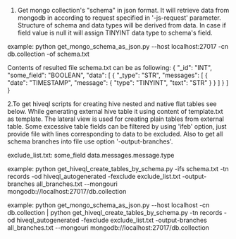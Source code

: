 1. Get mongo collection's "schema" in json format. 
It will retrieve data from mongodb in according to request specified
in '-js-request' parameter. Structure of schema and data types will be
derived from data. In case if field value is null it will assign
TINYINT data type to schema's field.

example: python get_mongo_schema_as_json.py --host localhost:27017 -cn db.collection -of schema.txt

Contents of resulted file schema.txt can be as following:
{
    "_id": "INT", 
    "some_field": "BOOLEAN", 
    "data": [
        {
            "_type": "STR", 
            "messages": [
                {
                    "date": "TIMESTAMP", 
                    "message": {
                        "type": "TINYINT", 
                        "text": "STR"
                    }
                }
            ]
        }
    ]
}

2.To get hiveql scripts for creating hive nested and native flat tables
see below. 
While generating external hive table it using content of template.txt
as template.  The lateral view is used for creating plain tables from
external table.
Some excessive table fields can be filtered by using 'ifeb' option,
just provide file with lines corresponding to data to be excluded.
Also to get all schema branches into file use option '-output-branches'.

exclude_list.txt: 
some_field
data.messages.message.type

example: python get_hiveql_create_tables_by_schema.py -ifs schema.txt -tn records -od hiveql_autogenerated -fexclude exclude_list.txt -output-branches all_branches.txt --mongouri mongodb://localhost:27017/db.collection

example: python get_mongo_schema_as_json.py --host localhost -cn db.collection | python get_hiveql_create_tables_by_schema.py -tn records -od hiveql_autogenerated -fexclude exclude_list.txt -output-branches all_branches.txt --mongouri mongodb://localhost:27017/db.collection


